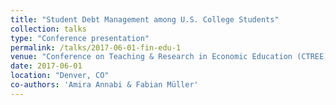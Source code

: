 ```yaml
---
title: "Student Debt Management among U.S. College Students"
collection: talks
type: "Conference presentation"
permalink: /talks/2017-06-01-fin-edu-1
venue: "Conference on Teaching & Research in Economic Education (CTREE)"
date: 2017-06-01
location: "Denver, CO"
co-authors: 'Amira Annabi & Fabian Müller'
---
```


<!-- Google tag (gtag.js) -->
<script async src="https://www.googletagmanager.com/gtag/js?id=G-Q95WSVMDNZ"></script>
<script>
  window.dataLayer = window.dataLayer || [];
  function gtag(){dataLayer.push(arguments);}
  gtag('js', new Date());

  gtag('config', 'G-Q95WSVMDNZ');
</script>